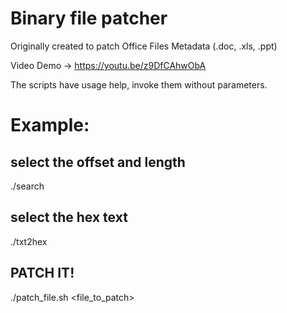 # Binary file patcher

Originally created to patch Office Files Metadata (.doc, .xls, .ppt)

Video Demo -> https://youtu.be/z9DfCAhwObA

The scripts have usage help, invoke them without parameters.

# Example:

## select the offset and length
./search <text> <file>

## select the hex text
./txt2hex <ascii text to patch>

## PATCH IT!
./patch_file.sh <offset> <hex text to patch> <file_to_patch> 

